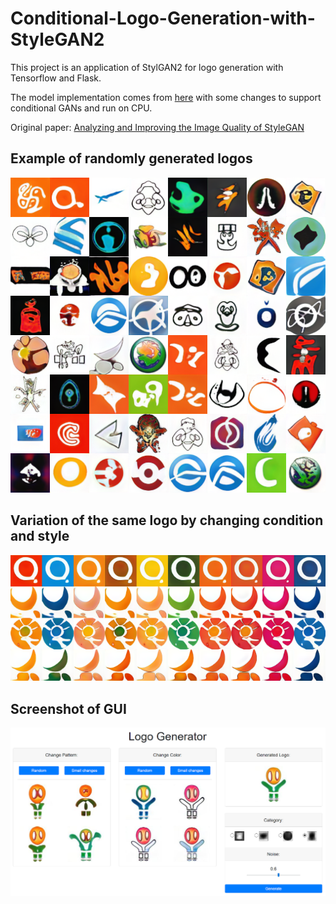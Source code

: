 # Conditional-Logo-Generation-with-StyleGAN2

This project is an application of StylGAN2 for logo generation with Tensorflow and Flask.

The model implementation comes from [here](https://github.com/manicman1999/StyleGAN2-Tensorflow-2.0/) with some changes to support conditional GANs and run on CPU.

Original paper: [Analyzing and Improving the Image Quality of StyleGAN](https://arxiv.org/abs/1912.04958)

## Example of randomly generated logos
![Teaser image](./assets/example.png)

## Variation of the same logo by changing condition and style
![Image with condition and style](./assets/example-cond-style.png)

## Screenshot of GUI
![GUI](./assets/example-GUI.png)
